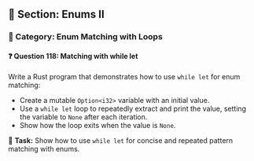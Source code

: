 ## 📘 Section: Enums II  
### 🔹 Category: Enum Matching with Loops  
#### ❓ Question 118: Matching with while let

Write a Rust program that demonstrates how to use `while let` for enum matching:

- Create a mutable `Option<i32>` variable with an initial value.
- Use a `while let` loop to repeatedly extract and print the value, setting the variable to `None` after each iteration.
- Show how the loop exits when the value is `None`.

🔧 **Task:** Show how to use `while let` for concise and repeated pattern matching with enums.
